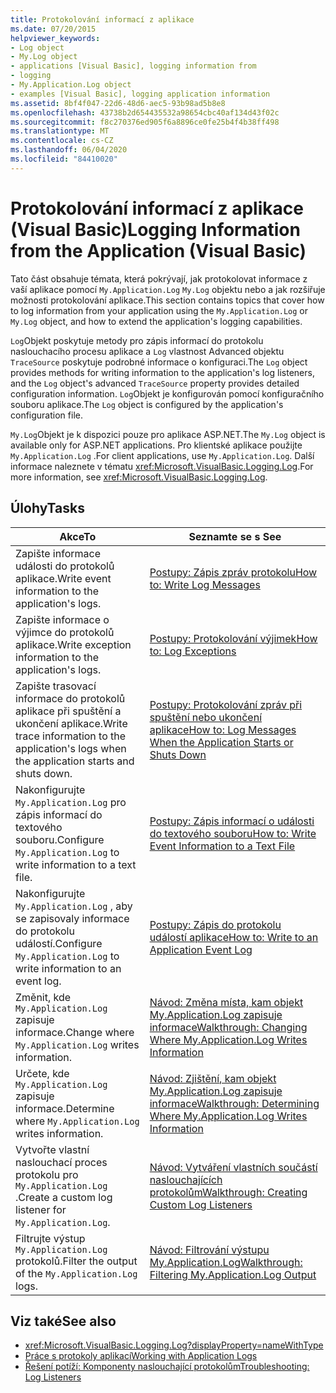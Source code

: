 ```yaml
---
title: Protokolování informací z aplikace
ms.date: 07/20/2015
helpviewer_keywords:
- Log object
- My.Log object
- applications [Visual Basic], logging information from
- logging
- My.Application.Log object
- examples [Visual Basic], logging application information
ms.assetid: 8bf4f047-22d6-48d6-aec5-93b98ad5b8e8
ms.openlocfilehash: 43738b2d654435532a98654cbc40af134d43f02c
ms.sourcegitcommit: f8c270376ed905f6a8896ce0fe25b4f4b38ff498
ms.translationtype: MT
ms.contentlocale: cs-CZ
ms.lasthandoff: 06/04/2020
ms.locfileid: "84410020"
---
```

# <a name="logging-information-from-the-application-visual-basic"></a><span data-ttu-id="b6ec0-102">Protokolování informací z aplikace (Visual Basic)</span><span class="sxs-lookup"><span data-stu-id="b6ec0-102">Logging Information from the Application (Visual Basic)</span></span>

<span data-ttu-id="b6ec0-103">Tato část obsahuje témata, která pokrývají, jak protokolovat informace z vaší aplikace pomocí `My.Application.Log` `My.Log` objektu nebo a jak rozšiřuje možnosti protokolování aplikace.</span><span class="sxs-lookup"><span data-stu-id="b6ec0-103">This section contains topics that cover how to log information from your application using the `My.Application.Log` or `My.Log` object, and how to extend the application's logging capabilities.</span></span>  
  
 <span data-ttu-id="b6ec0-104">`Log`Objekt poskytuje metody pro zápis informací do protokolu naslouchacího procesu aplikace a `Log` vlastnost Advanced objektu `TraceSource` poskytuje podrobné informace o konfiguraci.</span><span class="sxs-lookup"><span data-stu-id="b6ec0-104">The `Log` object provides methods for writing information to the application's log listeners, and the `Log` object's advanced `TraceSource` property provides detailed configuration information.</span></span> <span data-ttu-id="b6ec0-105">`Log`Objekt je konfigurován pomocí konfiguračního souboru aplikace.</span><span class="sxs-lookup"><span data-stu-id="b6ec0-105">The `Log` object is configured by the application's configuration file.</span></span>  
  
 <span data-ttu-id="b6ec0-106">`My.Log`Objekt je k dispozici pouze pro aplikace ASP.NET.</span><span class="sxs-lookup"><span data-stu-id="b6ec0-106">The `My.Log` object is available only for ASP.NET applications.</span></span> <span data-ttu-id="b6ec0-107">Pro klientské aplikace použijte `My.Application.Log` .</span><span class="sxs-lookup"><span data-stu-id="b6ec0-107">For client applications, use `My.Application.Log`.</span></span> <span data-ttu-id="b6ec0-108">Další informace naleznete v tématu <xref:Microsoft.VisualBasic.Logging.Log>.</span><span class="sxs-lookup"><span data-stu-id="b6ec0-108">For more information, see <xref:Microsoft.VisualBasic.Logging.Log>.</span></span>  
  
## <a name="tasks"></a><span data-ttu-id="b6ec0-109">Úlohy</span><span class="sxs-lookup"><span data-stu-id="b6ec0-109">Tasks</span></span>  
  
|<span data-ttu-id="b6ec0-110">Akce</span><span class="sxs-lookup"><span data-stu-id="b6ec0-110">To</span></span>|<span data-ttu-id="b6ec0-111">Seznamte se s </span><span class="sxs-lookup"><span data-stu-id="b6ec0-111">See</span></span>|  
|--------|---------|  
|<span data-ttu-id="b6ec0-112">Zapište informace události do protokolů aplikace.</span><span class="sxs-lookup"><span data-stu-id="b6ec0-112">Write event information to the application's logs.</span></span>|[<span data-ttu-id="b6ec0-113">Postupy: Zápis zpráv protokolu</span><span class="sxs-lookup"><span data-stu-id="b6ec0-113">How to: Write Log Messages</span></span>](how-to-write-log-messages.md)|  
|<span data-ttu-id="b6ec0-114">Zapište informace o výjimce do protokolů aplikace.</span><span class="sxs-lookup"><span data-stu-id="b6ec0-114">Write exception information to the application's logs.</span></span>|[<span data-ttu-id="b6ec0-115">Postupy: Protokolování výjimek</span><span class="sxs-lookup"><span data-stu-id="b6ec0-115">How to: Log Exceptions</span></span>](how-to-log-exceptions.md)|  
|<span data-ttu-id="b6ec0-116">Zapište trasovací informace do protokolů aplikace při spuštění a ukončení aplikace.</span><span class="sxs-lookup"><span data-stu-id="b6ec0-116">Write trace information to the application's logs when the application starts and shuts down.</span></span>|[<span data-ttu-id="b6ec0-117">Postupy: Protokolování zpráv při spuštění nebo ukončení aplikace</span><span class="sxs-lookup"><span data-stu-id="b6ec0-117">How to: Log Messages When the Application Starts or Shuts Down</span></span>](how-to-log-messages-when-the-application-starts-or-shuts-down.md)|  
|<span data-ttu-id="b6ec0-118">Nakonfigurujte `My.Application.Log` pro zápis informací do textového souboru.</span><span class="sxs-lookup"><span data-stu-id="b6ec0-118">Configure `My.Application.Log` to write information to a text file.</span></span>|[<span data-ttu-id="b6ec0-119">Postupy: Zápis informací o události do textového souboru</span><span class="sxs-lookup"><span data-stu-id="b6ec0-119">How to: Write Event Information to a Text File</span></span>](how-to-write-event-information-to-a-text-file.md)|  
|<span data-ttu-id="b6ec0-120">Nakonfigurujte `My.Application.Log` , aby se zapisovaly informace do protokolu událostí.</span><span class="sxs-lookup"><span data-stu-id="b6ec0-120">Configure `My.Application.Log` to write information to an event log.</span></span>|[<span data-ttu-id="b6ec0-121">Postupy: Zápis do protokolu událostí aplikace</span><span class="sxs-lookup"><span data-stu-id="b6ec0-121">How to: Write to an Application Event Log</span></span>](how-to-write-to-an-application-event-log.md)|  
|<span data-ttu-id="b6ec0-122">Změnit, kde `My.Application.Log` zapisuje informace.</span><span class="sxs-lookup"><span data-stu-id="b6ec0-122">Change where `My.Application.Log` writes information.</span></span>|[<span data-ttu-id="b6ec0-123">Návod: Změna místa, kam objekt My.Application.Log zapisuje informace</span><span class="sxs-lookup"><span data-stu-id="b6ec0-123">Walkthrough: Changing Where My.Application.Log Writes Information</span></span>](walkthrough-changing-where-my-application-log-writes-information.md)|  
|<span data-ttu-id="b6ec0-124">Určete, kde `My.Application.Log` zapisuje informace.</span><span class="sxs-lookup"><span data-stu-id="b6ec0-124">Determine where `My.Application.Log` writes information.</span></span>|[<span data-ttu-id="b6ec0-125">Návod: Zjištění, kam objekt My.Application.Log zapisuje informace</span><span class="sxs-lookup"><span data-stu-id="b6ec0-125">Walkthrough: Determining Where My.Application.Log Writes Information</span></span>](walkthrough-determining-where-my-application-log-writes-information.md)|  
|<span data-ttu-id="b6ec0-126">Vytvořte vlastní naslouchací proces protokolu pro `My.Application.Log` .</span><span class="sxs-lookup"><span data-stu-id="b6ec0-126">Create a custom log listener for `My.Application.Log`.</span></span>|[<span data-ttu-id="b6ec0-127">Návod: Vytváření vlastních součástí naslouchajících protokolům</span><span class="sxs-lookup"><span data-stu-id="b6ec0-127">Walkthrough: Creating Custom Log Listeners</span></span>](walkthrough-creating-custom-log-listeners.md)|  
|<span data-ttu-id="b6ec0-128">Filtrujte výstup `My.Application.Log` protokolů.</span><span class="sxs-lookup"><span data-stu-id="b6ec0-128">Filter the output of the `My.Application.Log` logs.</span></span>|[<span data-ttu-id="b6ec0-129">Návod: Filtrování výstupu My.Application.Log</span><span class="sxs-lookup"><span data-stu-id="b6ec0-129">Walkthrough: Filtering My.Application.Log Output</span></span>](walkthrough-filtering-my-application-log-output.md)|  
  
## <a name="see-also"></a><span data-ttu-id="b6ec0-130">Viz také</span><span class="sxs-lookup"><span data-stu-id="b6ec0-130">See also</span></span>

- <xref:Microsoft.VisualBasic.Logging.Log?displayProperty=nameWithType>
- [<span data-ttu-id="b6ec0-131">Práce s protokoly aplikací</span><span class="sxs-lookup"><span data-stu-id="b6ec0-131">Working with Application Logs</span></span>](working-with-application-logs.md)
- [<span data-ttu-id="b6ec0-132">Řešení potíží: Komponenty naslouchající protokolům</span><span class="sxs-lookup"><span data-stu-id="b6ec0-132">Troubleshooting: Log Listeners</span></span>](troubleshooting-log-listeners.md)
